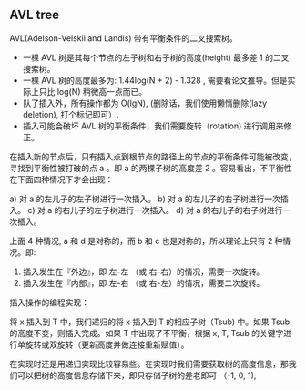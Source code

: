 ## AVL tree

AVL(Adelson-Velskii and Landis) 带有平衡条件的二叉搜索树。

- 一棵 AVL 树是其每个节点的左子树和右子树的高度(height) 最多差 1 的二叉搜索树。
- 一棵 AVL 树的高度最多为: 1.44log(N + 2) - 1.328 , 需要看论文推导。但是实际上只比 log(N) 稍微高一点而已。
- 队了插入外，所有操作都为 O(lgN), (删除话，我们使用懒惰删除(lazy deletion), 打个标记即可）.
- 插入可能会破坏 AVL 树的平衡条件，我们需要旋转（rotation) 进行调用来修正。

在插入新的节点后，只有插入点到根节点的路径上的节点的平衡条件可能被改变，寻找到平衡性被打破的点 a 。即 a 的两棵子树的高度差 2 。容易看出，不平衡性在下面四种情况下才会出现：

a) 对 a 的左儿子的左子树进行一次插入。
b) 对 a 的左儿子的右子树进行一次插入。
c) 对 a 的右儿子的左子树进行一次插入。
d) 对 a 的右儿子的右子树进行一次插入。

上面 4 种情况, a 和 d 是对称的，而 b 和 c 也是对称的，所以理论上只有 2 种情况。即:

1. 插入发生在『外边』，即 左-左 （或 右-右）的情况，需要一次旋转。
2. 插入发生在『内部』，即 左-右 （或 右-左）的情况，需要二次旋转。

插入操作的编程实现：

将 x 插入到 T 中，我们递归的将 x 插入到 T 的相应子树（Tsub) 中。如果 Tsub 的高度不变，则插入完成。如果 T 中出现了不平衡，根据 x, T, Tsub 的关键字进行单旋转或双旋转（更新高度并做连接重新赋值）。

在实现时还是用递归实现比较容易些。在实现时我们需要获取树的高度信息，那我们可以把树的高度信息存储下来，即只存储子树的差老即可 （-1, 0, 1);
